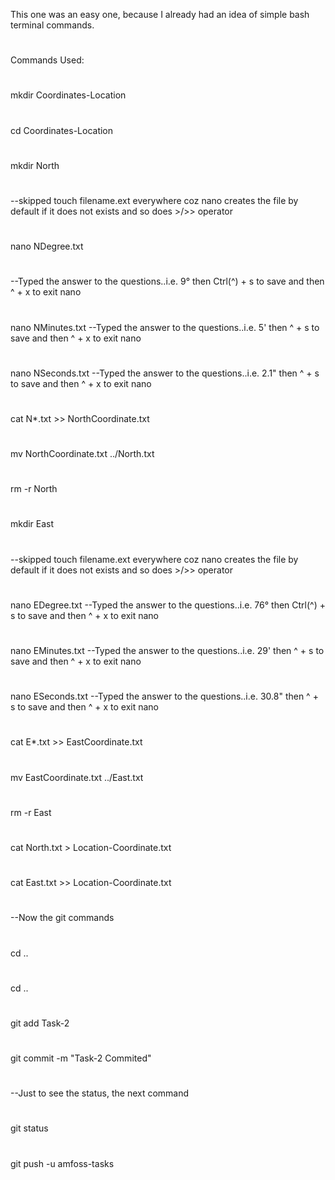 This one was an easy one, because I already had an idea of simple bash terminal commands.
#
#
Commands Used:
# 
mkdir Coordinates-Location
#
cd Coordinates-Location
#
mkdir North
#
--skipped touch filename.ext everywhere coz nano creates the file by default if it does not exists and so does >/>> operator
#
nano NDegree.txt
#
--Typed the answer to the questions..i.e. 9° then Ctrl(^) + s to save and then ^ + x to exit nano
#
nano NMinutes.txt
--Typed the answer to the questions..i.e. 5' then ^ + s to save and then ^ + x to exit nano
#
nano NSeconds.txt
--Typed the answer to the questions..i.e. 2.1" then ^ + s to save and then ^ + x to exit nano
#
cat N*.txt >> NorthCoordinate.txt
#
mv NorthCoordinate.txt ../North.txt
#
rm -r North
#
#
mkdir East
#
--skipped touch filename.ext everywhere coz nano creates the file by default if it does not exists and so does >/>> operator
#
nano EDegree.txt
--Typed the answer to the questions..i.e. 76° then Ctrl(^) + s to save and then ^ + x to exit nano
#
nano EMinutes.txt
--Typed the answer to the questions..i.e. 29' then ^ + s to save and then ^ + x to exit nano
#
nano ESeconds.txt
--Typed the answer to the questions..i.e. 30.8" then ^ + s to save and then ^ + x to exit nano
#
cat E*.txt >> EastCoordinate.txt
#
mv EastCoordinate.txt ../East.txt
#
rm -r East
#
cat North.txt > Location-Coordinate.txt
#
cat East.txt >> Location-Coordinate.txt
#
#
--Now the git commands
#
cd ..
#
cd ..
#
git add Task-2
#
git commit -m "Task-2 Commited"
#
--Just to see the status, the next command
#
git status
#
git push -u amfoss-tasks
